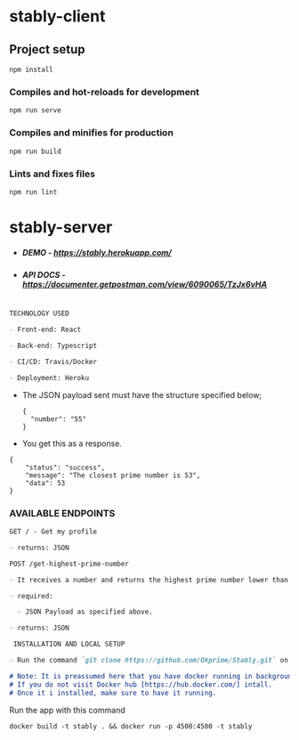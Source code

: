 # stably-client

## Project setup
```
npm install
```

### Compiles and hot-reloads for development
```
npm run serve
```

### Compiles and minifies for production
```
npm run build
```

### Lints and fixes files
```
npm run lint
```

# stably-server

- ##### DEMO - https://stably.herokuapp.com/

- ##### API DOCS - https://documenter.getpostman.com/view/6090065/TzJx6vHA

```markdown

TECHNOLOGY USED

- Front-end: React

- Back-end: Typescript

- CI/CD: Travis/Docker

- Deployment: Heroku

```

- The JSON payload sent must have the structure specified below;

  ```
  {
    "number": "55"
  }
  ```

- You get this as a response.

```
{
    "status": "success",
    "message": "The closest prime number is 53",
    "data": 53
}
```

### AVAILABLE ENDPOINTS

```markdown
GET / - Get my profile

- returns: JSON
```

```markdown
POST /get-highest-prime-number

- It receives a number and returns the highest prime number lower than the input number 

- required:

  - JSON Payload as specified above.

- returns: JSON
```

```markdown
 INSTALLATION AND LOCAL SETUP

- Run the command `git clone https://github.com/Okprime/Stably.git` on your terminal to clone this repo to your current directory.

# Note: It is preassumed here that you have docker running in background. 
# If you do not visit Docker hub [https://hub.docker.com/] intall.
# Once it i installed, make sure to have it running.

```
Run the app with this command
```
docker build -t stably . && docker run -p 4500:4500 -t stably

```

